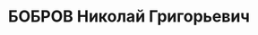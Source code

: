---
title: БОБРОВ Николай Григорьевич
description: '1904 р. н., с. Терешкiвка Сумського р-ну Сумської обл., українець, освiта
  вища. Виключений з ВКП(б) у зв''язку з арештом. Проживав у м. Чернiгiв, службовець.

  Заарештований 03.10.1937 р. За вироком ВК ВС СРСР вiд 21.12.1937 р. за ст.ст. 54-7,
  54-8, 54-11 КК УРСР засуджений до ВМП. Розстрiляний 22.12.1937 р. у м. Київ.

  Реабiлiтований 18.03.1958 р.'
---